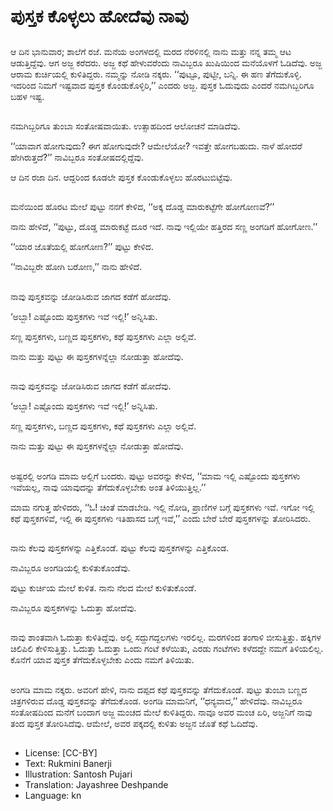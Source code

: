# ಪುಸ್ತಕ ಕೊಳ್ಳಲು ಹೋದೆವು ನಾವು

##
ಆ ದಿನ ಭಾನುವಾರ; ಶಾಲೆಗೆ ರಜೆ. ಮನೆಯ ಅಂಗಳದಲ್ಲಿ ಮರದ ನೆರಳಿನಲ್ಲಿ ನಾನು ಮತ್ತು ನನ್ನ ತಮ್ಮ ಆಟ ಆಡುತ್ತಿದ್ದೆವು. ಆಗ ಅಜ್ಜ ಕರೆದರು. ಅಜ್ಜ ಕಥೆ ಹೇಳುವರೆಂದು ನಾವಿಬ್ಬರೂ ಖುಷಿಯಿಂದ ಮನೆಯೊಳಗೆ ಓಡಿದೆವು. ಅಜ್ಜ ಆರಾಮ ಕುರ್ಚಿಯಲ್ಲಿ ಕುಳಿತಿದ್ದರು. ನಮ್ಮನ್ನು ನೋಡಿ ನಕ್ಕರು. ‘‘ಪುಟ್ಟೂ, ಪುಟ್ಟೀ, ಬನ್ನಿ. ಈ ಹಣ ತೆಗೆದುಕೊಳ್ಳಿ. ಇದರಿಂದ ನಿಮಗೆ ಇಷ್ಟವಾದ ಪುಸ್ತಕ ಕೊಂಡುಕೊಳ್ಳಿರಿ,’’ ಎಂದರು ಅಜ್ಜ. ಪುಸ್ತಕ ಓದುವುದು ಎಂದರೆ ನಮಗಿಬ್ಬರಿಗೂ ಬಹಳ ಇಷ್ಟ. 

##
ನಮಗಿಬ್ಬರಿಗೂ ತುಂಬಾ ಸಂತೋಷವಾಯಿತು. ಉತ್ಸಾಹದಿಂದ ಆಲೋಚನೆ ಮಾಡಿದೆವು. 

‘‘ಯಾವಾಗ ಹೋಗುವುದು? ಈಗ ಹೋಗುವುದೇ? ಆಮೇಲೆಯೋ? ಇವತ್ತೇ ಹೋಗಬಹುದು. ನಾಳೆ ಹೋದರೆ ಹೇಗಿರುತ್ತದೆ?’’ ನಾವಿಬ್ಬರೂ ಸಂತೋಷದಲ್ಲಿದ್ದೆವು. 

ಆ ದಿನ ರಜಾ ದಿನ. ಆದ್ದರಿಂದ ಕೂಡಲೇ ಪುಸ್ತಕ ಕೊಂಡುಕೊಳ್ಳಲು ಹೊರಟುಬಿಟ್ಟೆವು. 

##
ಮನೆಯಿಂದ ಹೊರಟ ಮೇಲೆ ಪುಟ್ಟು ನನಗೆ ಕೇಳಿದ, ‘‘ಅಕ್ಕ ದೊಡ್ಡ ಮಾರುಕಟ್ಟೆಗೇ ಹೋಗೋಣವೆ?’’ 

ನಾನು ಹೇಳಿದೆ, ‘‘ಪುಟ್ಟು, ದೊಡ್ಡ ಮಾರುಕಟ್ಟೆ ದೂರ ಇದೆ. ನಾವು ಇಲ್ಲಿಯೇ ಹತ್ತಿರದ ಸಣ್ಣ ಅಂಗಡಿಗೆ ಹೋಗೋಣ.’’ 

‘‘ಯಾರ ಜೊತೆಯಲ್ಲಿ ಹೋಗೋಣ?’’ ಪುಟ್ಟು ಕೇಳಿದ. 

‘‘ನಾವಿಬ್ಬರೇ ಹೋಗಿ ಬರೋಣ,’’ ನಾನು ಹೇಳಿದೆ. 

##
ನಾವು ಪುಸ್ತಕವನ್ನು ಜೋಡಿಸಿರುವ ಜಾಗದ ಕಡೆಗೆ ಹೋದೆವು. 

‘ಅಬ್ಬಾ! ಎಷ್ಟೊಂದು ಪುಸ್ತಕಗಳು ಇವೆ ಇಲ್ಲಿ!’ ಅನ್ನಿಸಿತು. 

ಸಣ್ಣ ಪುಸ್ತಕಗಳು, ಬಣ್ಣದ ಪುಸ್ತಕಗಳು, ಕಥೆ ಪುಸ್ತಕಗಳು ಎಲ್ಲಾ ಅಲ್ಲಿವೆ. 

ನಾನು ಮತ್ತು ಪುಟ್ಟು ಈ ಪುಸ್ತಕಗಳನ್ನೆಲ್ಲಾ ನೋಡುತ್ತಾ ಹೋದೆವು. 

##
ನಾವು ಪುಸ್ತಕವನ್ನು ಜೋಡಿಸಿರುವ ಜಾಗದ ಕಡೆಗೆ ಹೋದೆವು. 

‘ಅಬ್ಬಾ! ಎಷ್ಟೊಂದು ಪುಸ್ತಕಗಳು ಇವೆ ಇಲ್ಲಿ!’ ಅನ್ನಿಸಿತು. 

ಸಣ್ಣ ಪುಸ್ತಕಗಳು, ಬಣ್ಣದ ಪುಸ್ತಕಗಳು, ಕಥೆ ಪುಸ್ತಕಗಳು ಎಲ್ಲಾ ಅಲ್ಲಿವೆ. 

ನಾನು ಮತ್ತು ಪುಟ್ಟು ಈ ಪುಸ್ತಕಗಳನ್ನೆಲ್ಲಾ ನೋಡುತ್ತಾ ಹೋದೆವು. 

##
ಅಷ್ಟರಲ್ಲಿ ಅಂಗಡಿ ಮಾಮ ಅಲ್ಲಿಗೆ ಬಂದರು. ಪುಟ್ಟು ಅವರನ್ನು ಕೇಳಿದ, ‘‘ಮಾಮ ಇಲ್ಲಿ ಎಷ್ಟೊಂದು ಪುಸ್ತಕಗಳು ಇವೆಯಲ್ಲ, ನಾವು ಯಾವುದನ್ನು ತೆಗೆದುಕೊಳ್ಳಬೇಕು ಅಂತ ತಿಳಿಯುತ್ತಿಲ್ಲ.’’ 

ಮಾಮ ನಗುತ್ತ ಹೇಳಿದರು, ‘‘ಓ! ಚಿಂತೆ ಮಾಡಬೇಡಿ. ಇಲ್ಲಿ ನೋಡಿ, ಪ್ರಾಣಿಗಳ ಬಗ್ಗೆ ಪುಸ್ತಕಗಳು ಇವೆ. ಇಗೋ ಇಲ್ಲಿ ಕಥೆ ಪುಸ್ತಕಗಳಿವೆ, ಇಲ್ಲಿ ಈ ಪುಸ್ತಕಗಳು ಇತಿಹಾಸದ ಬಗ್ಗೆ ಇವೆ,’’ ಎಂದು ಬೇರೆ ಬೇರೆ ಪುಸ್ತಕಗಳನ್ನು ತೋರಿಸಿದರು. 

##
ನಾನು ಕೆಲವು ಪುಸ್ತಕಗಳನ್ನು ಎತ್ತಿಕೊಂಡೆ. ಪುಟ್ಟು ಕೆಲವು ಪುಸ್ತಕಗಳನ್ನು ಎತ್ತಿಕೊಂಡ. 

ನಾವಿಬ್ಬರೂ ಅಂಗಡಿಯಲ್ಲಿ ಕುಳಿತುಕೊಂಡೆವು. 

ಪುಟ್ಟು ಕುರ್ಚಿಯ ಮೇಲೆ ಕುಳಿತ. ನಾನು ನೆಲದ ಮೇಲೆ ಕುಳಿತುಕೊಂಡೆ. 

ನಾವಿಬ್ಬರೂ ಪುಸ್ತಕಗಳನ್ನು ಓದುತ್ತಾ ಹೋದೆವು. 

##
ನಾವು ಶಾಂತವಾಗಿ ಓದುತ್ತಾ ಕುಳಿತಿದ್ದೆವು. ಅಲ್ಲಿ ಸದ್ದುಗದ್ದಲಗಳು ಇರಲಿಲ್ಲ. ಮರಗಳಿಂದ ತಂಗಾಳಿ ಬೀಸುತ್ತಿತ್ತು. ಹಕ್ಕಿಗಳ ಚಿಲಿಪಿಲಿ ಕೇಳಿಸುತ್ತಿತ್ತು. ಓದುತ್ತಾ ಓದುತ್ತಾ ಒಂದು ಗಂಟೆ ಕಳೆಯಿತು, ಎರಡು ಗಂಟೆಗಳು ಕಳೆದದ್ದೇ ನಮಗೆ ತಿಳಿಯಲಿಲ್ಲ. ಕೊನೆಗೆ ಯಾವ ಪುಸ್ತಕ ತೆಗೆದುಕೊಳ್ಳಬೇಕು ಎಂದು ನಮಗೆ ತಿಳಿಯಿತು. 

##
ಅಂಗಡಿ ಮಾಮ ನಕ್ಕರು. ಅವರಿಗೆ ಹೇಳಿ, ನಾನು ದಪ್ಪದ ಕಥೆ ಪುಸ್ತಕವನ್ನು ತೆಗೆದುಕೊಂಡೆ. ಪುಟ್ಟು ತುಂಬಾ ಬಣ್ಣದ ಚಿತ್ರಗಳಿರುವ ದೊಡ್ಡ ಪುಸ್ತಕವನ್ನು ತೆಗೆದುಕೊಂಡ. ಅಂಗಡಿ ಮಾಮನಿಗೆ, ‘‘ಧನ್ಯವಾದ,’’ ಹೇಳಿದೆವು. ನಾವಿಬ್ಬರೂ ಸಂತೋಷದಿಂದ ಮನೆಗೆ ಬಂದಾಗ ಅಜ್ಜ ಮಂಚದ ಮೇಲೆ ಕುಳಿತಿದ್ದರು. ನಾವೂ ಅವರ ಮಂಚ ಏರಿ, ಅಜ್ಜನಿಗೆ ನಾವು ತಂದ ಪುಸ್ತಕ ತೋರಿಸಿದೆವು. ಆಮೇಲೆ, ಅವರ ಪಕ್ಕದಲ್ಲಿ ಕುಳಿತು ಅಜ್ಜನ ಜೊತೆ ಕಥೆ ಓದಿದೆವು. 

##
* License: [CC-BY]
* Text: Rukmini Banerji
* Illustration: Santosh Pujari
* Translation: Jayashree Deshpande
* Language: kn
